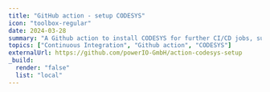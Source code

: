 ```yaml
---
title: "GitHub action - setup CODESYS"
icon: "toolbox-regular"
date: 2024-03-28
summary: "A Github action to install CODESYS for further CI/CD jobs, such as signing libraries, signing packages, etc. It can also be used to process test cases or other CI/CD jobs in your workflow."
topics: ["Continuous Integration", "Github action", "CODESYS"]
externalUrl: https://github.com/powerIO-GmbH/action-codesys-setup
_build:
  render: "false"
  list: "local"
---
```

